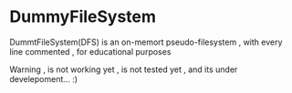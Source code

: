 # DummyFileSystem
DummtFileSystem(DFS) is an on-memort pseudo-filesystem , with every line commented , for educational purposes 

Warning , 
is not working yet , is not tested yet , and its under develepoment... :) 
